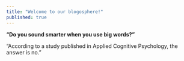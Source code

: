 ```yaml
---
title: "Welcome to our blogosphere!"
published: true
---
```


**“Do you sound smarter when you use big words?”**

“According to a study published in Applied Cognitive Psychology, the answer is no.”


